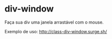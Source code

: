 # div-window
Faça sua div uma janela arrastável com o mouse.  

Exemplo de uso: http://class-div-window.surge.sh/
